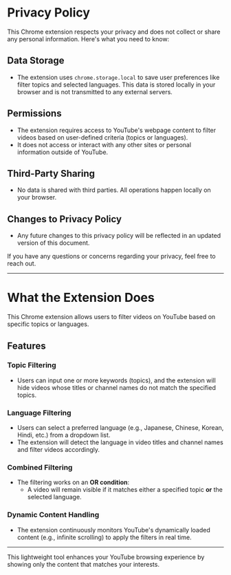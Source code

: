 # Privacy Policy

This Chrome extension respects your privacy and does not collect or share any personal information. Here's what you need to know:

## Data Storage
- The extension uses `chrome.storage.local` to save user preferences like filter topics and selected languages. This data is stored locally in your browser and is not transmitted to any external servers.

## Permissions
- The extension requires access to YouTube's webpage content to filter videos based on user-defined criteria (topics or languages).
- It does not access or interact with any other sites or personal information outside of YouTube.

## Third-Party Sharing
- No data is shared with third parties. All operations happen locally on your browser.

## Changes to Privacy Policy
- Any future changes to this privacy policy will be reflected in an updated version of this document.

If you have any questions or concerns regarding your privacy, feel free to reach out.

---

# What the Extension Does

This Chrome extension allows users to filter videos on YouTube based on specific topics or languages.

## Features

### Topic Filtering
- Users can input one or more keywords (topics), and the extension will hide videos whose titles or channel names do not match the specified topics.

### Language Filtering
- Users can select a preferred language (e.g., Japanese, Chinese, Korean, Hindi, etc.) from a dropdown list.
- The extension will detect the language in video titles and channel names and filter videos accordingly.

### Combined Filtering
- The filtering works on an **OR condition**:
  - A video will remain visible if it matches either a specified topic **or** the selected language.

### Dynamic Content Handling
- The extension continuously monitors YouTube's dynamically loaded content (e.g., infinite scrolling) to apply the filters in real time.

---

This lightweight tool enhances your YouTube browsing experience by showing only the content that matches your interests.
